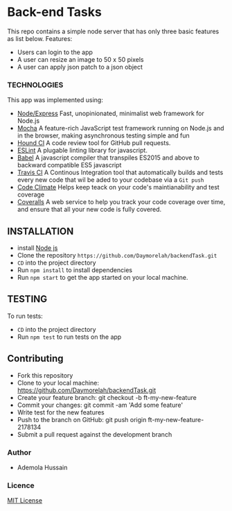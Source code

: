 # Back-end Tasks
This repo contains a simple node server that has only three basic features as list below.
Features:
- Users can login to the app
- A user can resize an image to 50 x 50 pixels
- A user can apply json patch to a json object 

### TECHNOLOGIES
This app was implemented using:
* [Node/Express](https://expressjs.com/) Fast, unopinionated, minimalist web framework for Node.js
* [Mocha](https://mochajs.org/) A feature-rich JavaScript test framework running on Node.js and in the browser, making asynchronous testing simple and fun
* [Hound CI](https://houndci.com) A code review tool for GitHub pull requests.
* [ESLint](https://eslint.org/) A plugable linting library for javascript.
* [Babel](https://babeljs.io/docs/en/) A javascript compiler that transpiles ES2015 and above to backward compatible ES5 javascript
* [Travis CI](https://docs.travis-ci.com/) A Continous Integration tool that automatically builds and tests every new code that wil be aded to your codebase via a `Git push`
* [Code Climate](https://codeclimate.com/) Helps keep teack on your code's maintianability and test coverage
* [Coveralls](https://coveralls.io/) A web service to help you track your code coverage over time, and ensure that all your new code is fully covered. 

## INSTALLATION
 * install [Node js](https://nodejs.org/en/)
 * Clone the repository `https://github.com/Daymorelah/backendTask.git` 
 * `CD` into the project directory
 * Run `npm install` to install dependencies
 * Run `npm start` to get the app started on your local machine.
 
## TESTING
To run tests:
* `CD` into the project directory
* Run `npm test` to run tests on the app

## Contributing
* Fork this repository
* Clone to your local machine: https://github.com/Daymorelah/backendTask.git
* Create your feature branch: git checkout -b ft-my-new-feature
* Commit your changes: git commit -am 'Add some feature'
* Write test for the new features
* Push to the branch on GitHub: git push origin ft-my-new-feature-2178134
* Submit a pull request against the development branch

### Author
* Ademola Hussain

### Licence
[MIT License](https://github.com/Daymorelah/backendTask/blob/development/LICENSE)
 

